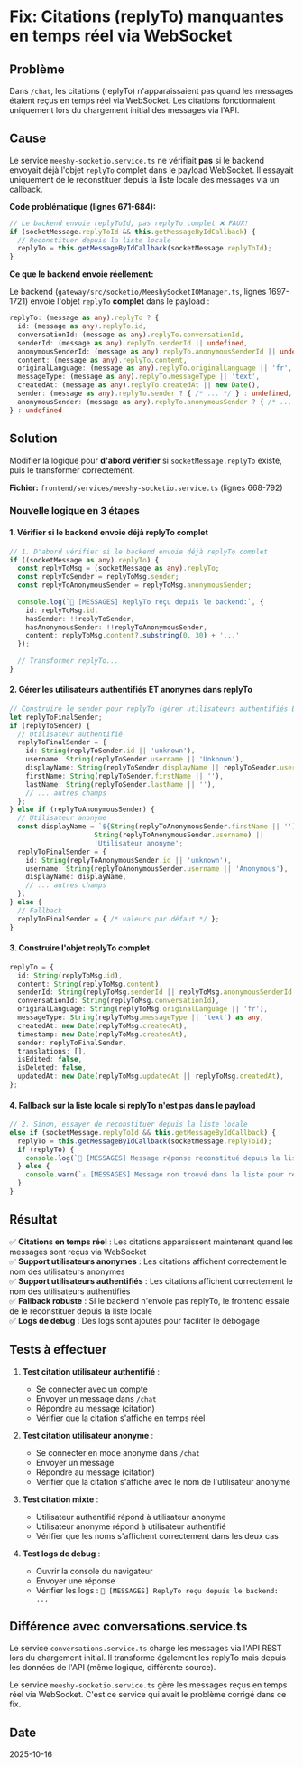 # Fix: Citations (replyTo) manquantes en temps réel via WebSocket

## Problème

Dans `/chat`, les citations (replyTo) n'apparaissaient pas quand les messages étaient reçus en temps réel via WebSocket. Les citations fonctionnaient uniquement lors du chargement initial des messages via l'API.

## Cause

Le service `meeshy-socketio.service.ts` ne vérifiait **pas** si le backend envoyait déjà l'objet `replyTo` complet dans le payload WebSocket. Il essayait uniquement de le reconstituer depuis la liste locale des messages via un callback.

**Code problématique (lignes 671-684):**
```typescript
// Le backend envoie replyToId, pas replyTo complet ❌ FAUX!
if (socketMessage.replyToId && this.getMessageByIdCallback) {
  // Reconstituer depuis la liste locale
  replyTo = this.getMessageByIdCallback(socketMessage.replyToId);
}
```

**Ce que le backend envoie réellement:**

Le backend (`gateway/src/socketio/MeeshySocketIOManager.ts`, lignes 1697-1721) envoie l'objet `replyTo` **complet** dans le payload :
```typescript
replyTo: (message as any).replyTo ? {
  id: (message as any).replyTo.id,
  conversationId: (message as any).replyTo.conversationId,
  senderId: (message as any).replyTo.senderId || undefined,
  anonymousSenderId: (message as any).replyTo.anonymousSenderId || undefined,
  content: (message as any).replyTo.content,
  originalLanguage: (message as any).replyTo.originalLanguage || 'fr',
  messageType: (message as any).replyTo.messageType || 'text',
  createdAt: (message as any).replyTo.createdAt || new Date(),
  sender: (message as any).replyTo.sender ? { /* ... */ } : undefined,
  anonymousSender: (message as any).replyTo.anonymousSender ? { /* ... */ } : undefined
} : undefined
```

## Solution

Modifier la logique pour **d'abord vérifier** si `socketMessage.replyTo` existe, puis le transformer correctement.

**Fichier:** `frontend/services/meeshy-socketio.service.ts` (lignes 668-792)

### Nouvelle logique en 3 étapes

#### 1. Vérifier si le backend envoie déjà replyTo complet

```typescript
// 1. D'abord vérifier si le backend envoie déjà replyTo complet
if ((socketMessage as any).replyTo) {
  const replyToMsg = (socketMessage as any).replyTo;
  const replyToSender = replyToMsg.sender;
  const replyToAnonymousSender = replyToMsg.anonymousSender;
  
  console.log(`💬 [MESSAGES] ReplyTo reçu depuis le backend:`, {
    id: replyToMsg.id,
    hasSender: !!replyToSender,
    hasAnonymousSender: !!replyToAnonymousSender,
    content: replyToMsg.content?.substring(0, 30) + '...'
  });
  
  // Transformer replyTo...
}
```

#### 2. Gérer les utilisateurs authentifiés ET anonymes dans replyTo

```typescript
// Construire le sender pour replyTo (gérer utilisateurs authentifiés ET anonymes)
let replyToFinalSender;
if (replyToSender) {
  // Utilisateur authentifié
  replyToFinalSender = {
    id: String(replyToSender.id || 'unknown'),
    username: String(replyToSender.username || 'Unknown'),
    displayName: String(replyToSender.displayName || replyToSender.username || 'Unknown'),
    firstName: String(replyToSender.firstName || ''),
    lastName: String(replyToSender.lastName || ''),
    // ... autres champs
  };
} else if (replyToAnonymousSender) {
  // Utilisateur anonyme
  const displayName = `${String(replyToAnonymousSender.firstName || '')} ${String(replyToAnonymousSender.lastName || '')}`.trim() || 
                     String(replyToAnonymousSender.username) || 
                     'Utilisateur anonyme';
  replyToFinalSender = {
    id: String(replyToAnonymousSender.id || 'unknown'),
    username: String(replyToAnonymousSender.username || 'Anonymous'),
    displayName: displayName,
    // ... autres champs
  };
} else {
  // Fallback
  replyToFinalSender = { /* valeurs par défaut */ };
}
```

#### 3. Construire l'objet replyTo complet

```typescript
replyTo = {
  id: String(replyToMsg.id),
  content: String(replyToMsg.content),
  senderId: String(replyToMsg.senderId || replyToMsg.anonymousSenderId || ''),
  conversationId: String(replyToMsg.conversationId),
  originalLanguage: String(replyToMsg.originalLanguage || 'fr'),
  messageType: String(replyToMsg.messageType || 'text') as any,
  createdAt: new Date(replyToMsg.createdAt),
  timestamp: new Date(replyToMsg.createdAt),
  sender: replyToFinalSender,
  translations: [],
  isEdited: false,
  isDeleted: false,
  updatedAt: new Date(replyToMsg.updatedAt || replyToMsg.createdAt),
};
```

#### 4. Fallback sur la liste locale si replyTo n'est pas dans le payload

```typescript
// 2. Sinon, essayer de reconstituer depuis la liste locale
else if (socketMessage.replyToId && this.getMessageByIdCallback) {
  replyTo = this.getMessageByIdCallback(socketMessage.replyToId);
  if (replyTo) {
    console.log(`💬 [MESSAGES] Message réponse reconstitué depuis la liste locale`);
  } else {
    console.warn(`⚠️ [MESSAGES] Message non trouvé dans la liste pour replyTo`);
  }
}
```

## Résultat

✅ **Citations en temps réel** : Les citations apparaissent maintenant quand les messages sont reçus via WebSocket  
✅ **Support utilisateurs anonymes** : Les citations affichent correctement le nom des utilisateurs anonymes  
✅ **Support utilisateurs authentifiés** : Les citations affichent correctement le nom des utilisateurs authentifiés  
✅ **Fallback robuste** : Si le backend n'envoie pas replyTo, le frontend essaie de le reconstituer depuis la liste locale  
✅ **Logs de debug** : Des logs sont ajoutés pour faciliter le débogage  

## Tests à effectuer

1. **Test citation utilisateur authentifié** :
   - Se connecter avec un compte
   - Envoyer un message dans `/chat`
   - Répondre au message (citation)
   - Vérifier que la citation s'affiche en temps réel

2. **Test citation utilisateur anonyme** :
   - Se connecter en mode anonyme dans `/chat`
   - Envoyer un message
   - Répondre au message (citation)
   - Vérifier que la citation s'affiche avec le nom de l'utilisateur anonyme

3. **Test citation mixte** :
   - Utilisateur authentifié répond à utilisateur anonyme
   - Utilisateur anonyme répond à utilisateur authentifié
   - Vérifier que les noms s'affichent correctement dans les deux cas

4. **Test logs de debug** :
   - Ouvrir la console du navigateur
   - Envoyer une réponse
   - Vérifier les logs : `💬 [MESSAGES] ReplyTo reçu depuis le backend: ...`

## Différence avec conversations.service.ts

Le service `conversations.service.ts` charge les messages via l'API REST lors du chargement initial. Il transforme également les replyTo mais depuis les données de l'API (même logique, différente source).

Le service `meeshy-socketio.service.ts` gère les messages reçus en temps réel via WebSocket. C'est ce service qui avait le problème corrigé dans ce fix.

## Date

2025-10-16

